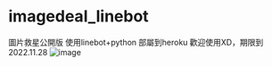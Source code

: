# imagedeal_linebot
圖片救星公開版
使用linebot+python
部屬到heroku
歡迎使用XD，期限到2022.11.28
![image](https://user-images.githubusercontent.com/92706716/188196205-4c4f98b8-4157-42d0-8866-cbb82a9a9ba0.png)
